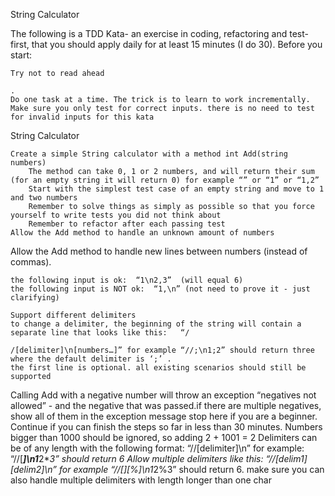 String Calculator

The following is a TDD Kata- an exercise in coding, refactoring and test-first, that you should apply daily for at least 15 minutes (I do 30).
Before you start:

    Try not to read ahead

    .
    Do one task at a time. The trick is to learn to work incrementally.
    Make sure you only test for correct inputs. there is no need to test for invalid inputs for this kata

String Calculator

    Create a simple String calculator with a method int Add(string numbers)
        The method can take 0, 1 or 2 numbers, and will return their sum (for an empty string it will return 0) for example “” or “1” or “1,2”
        Start with the simplest test case of an empty string and move to 1 and two numbers
        Remember to solve things as simply as possible so that you force yourself to write tests you did not think about
        Remember to refactor after each passing test
    Allow the Add method to handle an unknown amount of numbers

Allow the Add method to handle new lines between numbers (instead of commas).

    the following input is ok:  “1\n2,3”  (will equal 6)
    the following input is NOT ok:  “1,\n” (not need to prove it - just clarifying)

    Support different delimiters
    to change a delimiter, the beginning of the string will contain a separate line that looks like this:   “/

    /[delimiter]\n[numbers…]” for example “//;\n1;2” should return three where the default delimiter is ‘;’ .
    the first line is optional. all existing scenarios should still be supported

Calling Add with a negative number will throw an exception “negatives not allowed” - and the negative that was passed.if there are multiple negatives, show all of them in the exception message stop here if you are a beginner. Continue if you can finish the steps so far in less than 30 minutes.
Numbers bigger than 1000 should be ignored, so adding 2 + 1001  = 2
Delimiters can be of any length with the following format:  “//[delimiter]\n” for example: “//[***]\n1***2***3” should return 6
Allow multiple delimiters like this:  “//[delim1][delim2]\n” for example “//[*][%]\n1*2%3” should return 6.
make sure you can also handle multiple delimiters with length longer than one char
